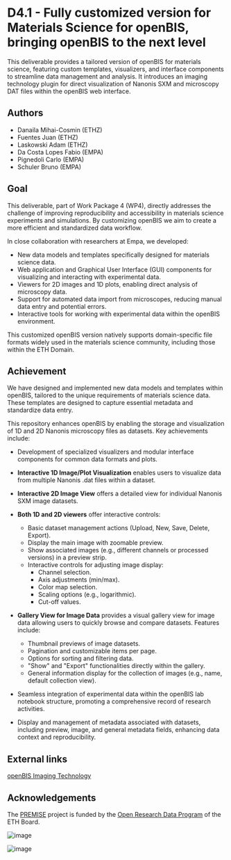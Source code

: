 # D4.1 - Fully customized version for Materials Science for openBIS, bringing openBIS to the next level

This deliverable provides a tailored version of openBIS for materials science, featuring custom templates, visualizers, and interface components to streamline data management and analysis. It introduces an imaging technology plugin for direct visualization of Nanonis SXM and microscopy DAT files within the openBIS web interface.

## Authors

- Danaila Mihai-Cosmin (ETHZ)
- Fuentes Juan (ETHZ)
- Laskowski Adam (ETHZ)
- Da Costa Lopes Fabio (EMPA)
- Pignedoli Carlo (EMPA)
- Schuler Bruno (EMPA)

## Goal

This deliverable, part of Work Package 4 (WP4), directly addresses the challenge of improving reproducibility and accessibility in materials science experiments and simulations. By customizing openBIS we aim to create a more efficient and standardized data workflow.

In close collaboration with researchers at Empa, we developed:

* New data models and templates specifically designed for materials science data.
* Web application and Graphical User Interface (GUI) components for visualizing and interacting with experimental data.
* Viewers for 2D images and 1D plots, enabling direct analysis of microscopy data.
* Support for automated data import from microscopes, reducing manual data entry and potential errors.
* Interactive tools for working with experimental data within the openBIS environment.

This customized openBIS version natively supports domain-specific file formats widely used in the materials science community, including those within the ETH Domain.


## Achievement

We have designed and implemented new data models and templates within openBIS, tailored to the unique requirements of materials science data. These templates are designed to capture essential metadata and standardize data entry.

This repository enhances openBIS by enabling the storage and visualization of 1D and 2D Nanonis microscopy files as datasets. Key achievements include:

* Development of specialized visualizers and modular interface components for common data formats and plots.
	
* **Interactive 1D Image/Plot Visualization** enables users to visualize data from multiple Nanonis .dat files within a dataset.
* **Interactive 2D Image View** offers a detailed view for individual Nanonis SXM image datasets.
* **Both 1D and 2D viewers** offer interactive controls: 
	* Basic dataset management actions (Upload, New, Save, Delete, Export).
	* Display the main image with zoomable preview.
	* Show associated images (e.g., different channels or processed versions) in a preview strip.
	* Interactive controls for adjusting image display:
		* Channel selection.
		* Axis adjustments (min/max).
		* Color map selection.
		* Scaling options (e.g., logarithmic).
		* Cut-off values.
* **Gallery View for Image Data** provides a visual gallery view for image data allowing users to quickly browse and compare datasets. Features include:
	* Thumbnail previews of image datasets.
	* Pagination and customizable items per page.
	* Options for sorting and filtering data.
	* "Show" and "Export" functionalities directly within the gallery.
	* General information display for the collection of images (e.g., name, default collection view).

* Seamless integration of experimental data within the openBIS lab notebook structure, promoting a comprehensive record of research activities.

* Display and management of metadata associated with datasets, including preview, image, and general metadata fields, enhancing data context and reproducibility.


## External links

[openBIS Imaging Technology](https://openbis.readthedocs.io/en/latest/software-developer-documentation/server-side-extensions/dss-imaging.html)

## Acknowledgements

The [PREMISE](https://ord-premise.org/) project is funded by the [Open Research Data Program](https://ethrat.ch/en/eth-domain/open-research-data/) of the ETH Board.

![image](https://ord-premise.org/assets/img/logos/PREMISE-logo.svg)

![image](https://ethrat.ch/wp-content/uploads/2021/12/ethr_en_rgb_black.svg)
